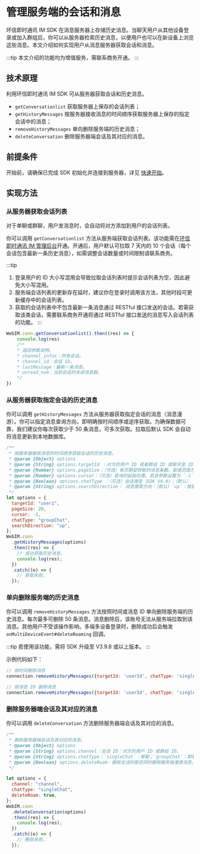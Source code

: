 # 管理服务端的会话和消息

<Toc />

环信即时通讯 IM SDK 在消息服务器上存储历史消息。当聊天用户从其他设备登录或加入群组后，你可以从服务器检索历史消息，以便用户也可以在新设备上浏览这些消息。本文介绍如何实现用户从消息服务器获取会话和消息。

:::tip
本文介绍的功能均为增值服务，需联系商务开通。
:::

## 技术原理

利用环信即时通讯 IM SDK 可从服务器获取会话和历史消息。

- `getConversationlist` 获取服务器上保存的会话列表；
- `getHistoryMessages` 按服务器接收消息的时间顺序获取服务器上保存的指定会话中的消息；
- `removeHistoryMessages` 单向删除服务端的历史消息；
- `deleteConversation` 删除服务器端会话及其对应的消息。

## 前提条件

开始前，请确保已完成 SDK 初始化并连接到服务器，详见 [快速开始](quickstart.html)。

## 实现方法

### 从服务器获取会话列表

对于单聊或群聊，用户发消息时，会自动将对方添加到用户的会话列表。

你可以调用 `getConversationlist` 方法从服务端获取会话列表。该功能需在[环信即时通讯 IM 管理后台](https://console.easemob.com/user/login)开通。开通后，用户默认可拉取 7 天内的 10 个会话（每个会话包含最新一条历史消息），如需调整会话数量或时间限制请联系商务。

:::tip
1. 登录用户的 ID 大小写混用会导致拉取会话列表时提示会话列表为空，因此避免大小写混用。
2. 服务端会话列表的更新存在延时，建议你在登录时调用该方法，其他时段可更新缓存中的会话列表。
3. 获取的会话列表中不包含最新一条消息通过 RESTful 接口发送的会话。若需获取该类会话，需要联系商务开通将通过 RESTful 接口发送的消息写入会话列表的功能。
:::

```javascript
WebIM.conn.getConversationlist().then((res) => {
    console.log(res)
    /**
    * 返回参数说明。
    * channel_infos：所有会话。
    * channel_id：会话 ID。
    * lastMessage：最新一条消息。
    * unread_num：当前会话的未读消息数。
    */
})
```

### 从服务器获取指定会话的历史消息

你可以调用 `getHistoryMessages` 方法从服务器获取指定会话的消息（消息漫游）。你可以指定消息查询方向，即明确按时间顺序或逆序获取。为确保数据可靠，我们建议你每次获取少于 50 条消息，可多次获取。拉取后默认 SDK 会自动将消息更新到本地数据库。

```javascript
/**
 * 按服务器接收消息的时间顺序获取会话的历史消息。
 * @param {Object} options
 * @param {String} options.targetId ：对方的用户 ID 或者群组 ID 或聊天室 ID。
 * @param {Number} options.pageSize：（可选）每页期望获取的消息条数。取值范围为 [1,50]，默认值为 20。
 * @param {Number} options.cursor：（可选）查询的起始位置。若该参数设置为 `-1`、`null` 或空字符串，从最新消息开始。
 * @param {Boolean} options.chatType ：（可选）会话类型（SDK V4.0)：（默认） `singleChat`：单聊；`groupChat`：群聊；`chatRoom`：聊天室聊天。
 * @param {String} options.searchDirection： 消息搜索方向：（默认）`up`：按服务器收到消息的时间的逆序获取；`down`：按服务器收到消息的时间的正序获取。
 */
let options = {
  targetId: "user1",
  pageSize: 20,
  cursor: -1,
  chatType: "groupChat",
  searchDirection: "up",
};
WebIM.conn
  .getHistoryMessages(options)
  .then((res) => {
    // 成功获取历史消息。
    console.log(res);
  })
  .catch((e) => {
    // 获取失败。
  });
```

### 单向删除服务端的历史消息

你可以调用 `removeHistoryMessages` 方法按照时间或消息 ID 单向删除服务端的历史消息。每次最多可删除 50 条消息。消息删除后，该账号无法从服务端拉取到该消息。其他用户不受该操作影响。多端多设备登录时，删除成功后会触发 `onMultiDeviceEvent#deleteRoaming` 回调。

:::tip
若使用该功能，需将 SDK 升级至 V3.9.8 或以上版本。
:::

示例代码如下：

```javascript
// 按时间删除消息
connection.removeHistoryMessages({targetId: 'userId', chatType: 'singleChat', beforeTimeStamp: Date.now()})

// 按消息 ID 删除消息
connection.removeHistoryMessages({targetId: 'userId', chatType: 'singleChat', messageIds: ['messageId']})
```

### 删除服务器端会话及其对应的消息

你可以调用 `deleteConversation` 方法删除服务器端会话及其对应的消息。

```javascript
/**
 * 删除服务器端会话及其对应的消息。
 * @param {Object} options
 * @param {String} options.channel：会话 ID：对方的用户 ID 或群组 ID。
 * @param {String} options.chatType：`singleChat`：单聊；`groupChat`：群聊。
 * @param {Boolean} options.deleteRoam：删除会话时是否同时删除服务端漫游消息。
 */

let options = {
  channel: "channel",
  chatType: "singleChat",
  deleteRoam: true,
};
WebIM.conn
  .deleteConversation(options)
  .then((res) => {
    console.log(res);
  })
  .catch((e) => {
    // 删除失败。
  });
```
